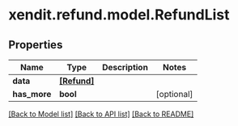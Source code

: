 # xendit.refund.model.RefundList


## Properties
Name | Type | Description | Notes
------------ | ------------- | ------------- | -------------
**data** | [**[Refund]**](Refund.md) |  | 
**has_more** | **bool** |  | [optional] 

[[Back to Model list]](../README.md#documentation-for-models) [[Back to API list]](../README.md#documentation-for-api-endpoints) [[Back to README]](../README.md)


